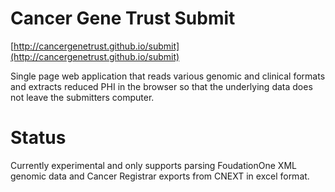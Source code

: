 # Cancer Gene Trust Submit

[http://cancergenetrust.github.io/submit](http://cancergenetrust.github.io/submit)

Single page web application that reads various genomic and clinical formats and extracts reduced PHI in the browser so that the underlying data does not leave the submitters computer.

# Status

Currently experimental and only supports parsing FoudationOne XML genomic data and Cancer Registrar exports from CNEXT in excel format.
